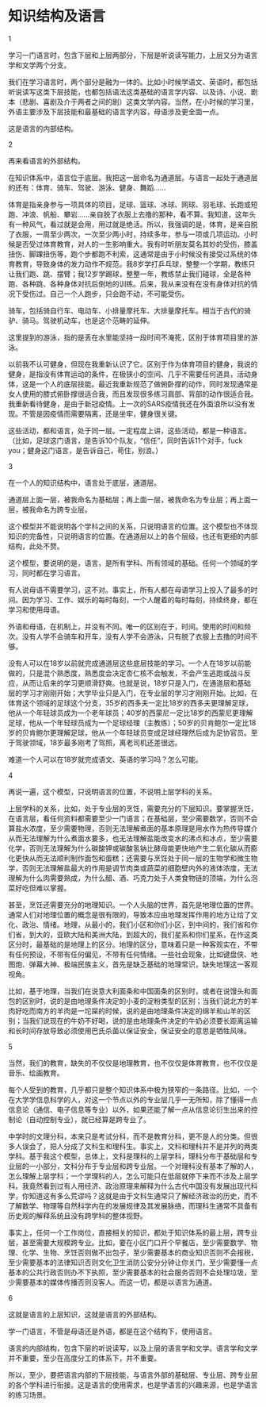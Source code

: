 # 知识结构及语言

1

学习一门语言时，包含下层和上层两部分，下层是听说读写能力，上层又分为语言学和文学两个分支。

我们在学习语言时，两个部分是融为一体的。比如小时候学语文、英语时，都包括听说读写这类下层技能，也都包括语法这类基础的语言学内容、以及诗、小说、剧本（悲剧、喜剧及介于两者之间的剧）这类文学内容。当然，在小时候的学习里，外语主要涉及下层技能和最基础的语言学内容，母语涉及更全面一点。

这是语言的内部结构。

2

再来看语言的外部结构。

在知识体系中，语言位于底层。我把这一层命名为通道层。与语言一起处于通道层的还有：体育、骑车、驾驶、游泳、健身、舞蹈……

体育是指亲身参与一项具体的项目，足球、篮球、冰球、网球、羽毛球、长跑或短跑、冲浪、帆船、攀岩……亲自脱了衣服上去撸的那种，看不算。我知道，这年头有一种风气，看过就是会用，用过就是绝活。所以，我强调的是，体育，是亲自脱了衣服，一周至少两次，一次至少两小时，持续多年，参与一项或几项运动。小时候是否受过体育教育，对人的一生影响重大。我有时听朋友莫名其妙的受伤，膝盖扭伤、脚踝扭伤等，跑个步都跑不利索，这通常是由于小时候没有接受过系统的体育教育，导致身体的发力动作不规范。我8岁学打乒乓球，整整一个学期，教练只让我们跑、跳、摆臂；我12岁学踢球，整整一年，教练禁止我们碰球，全是各种跑、各种跳、各种身体对抗后倒地的训练。后来，我从来没有在没有身体对抗的情况下受伤过。自己一个人跑步，只会跑不动，不可能受伤。

骑车，包括骑自行车、电动车、小排量摩托车、大排量摩托车。相当于古代的骑驴、骑马。驾驶机动车，也是这个范畴的延伸。

这里提到的游泳，指的是丢在水里能坚持一段时间不淹死，区别于体育项目里的游泳。

以前我不认可健身，但现在我重新认识了它。区别于作为体育项目的健身，我说的健身，是指没有体育运动的条件，在极狭小的空间、几乎不需要任何道具，活动身体，这是一个人的底层技能。最近我重新规范了做俯卧撑的动作，同时发现通常是女人使用的膝式俯卧撑很适合我，而且发现很多练习肩部、背部的动作很适合我。我重新看待健身，是由于新冠疫情。上一次的SARS疫情我还在外面浪所以没有发现。不管是因疫情而需要隔离，还是坐牢，健身很关键。

这些活动，都和语言，处于同一层。一定程度上讲，这些活动，都是一种语言。（比如，足球这门语言，是告诉10个队友，“信任”，同时告诉11个对手，fuck you；健身这门语言，是告诉自己，苟住，别浪。）

3

在一个人的知识结构中，语言处于底层，通道层。

通道层上面一层，被我命名为基础层；再上面一层，被我命名为专业层；再上面一层，被我命名为跨专业层。

这个模型并不能说明各个学科之间的关系，只说明语言的位置。这个模型也不体现知识的完备性，只说明语言的位置。在通道层以上的各个层级，也还有更细的内部结构，此处不赘。

这个模型，要说明的是，语言，是所有学科、所有领域的基础。任何一个领域的学习，同时都在学习语言。

有人说母语不需要学习，这不对。事实上，所有人都在母语学习上投入了最多的时间。因为学习、工作、娱乐的每时每刻，一个人醒着的每时每刻，持续终身，都在学习和使用母语。

外语和母语，在机制上，并没有不同。唯一的区别在于，时间。使用的时间和频次。没有人学不会骑车和开车，没有人学不会游泳，只有脱了衣服上去撸的时间不够。

没有人可以在18岁以前就完成通道层这些底层技能的学习。一个人在18岁以前能做的，只是混个熟悉度，熟悉度会决定杏仁核不会触发，不会产生逃跑或战斗反应，从而让后来的学习更顺滑舒爽。也就是说，18岁只是入门，在通道层和基础层的学习才刚刚开始；大学毕业只是入门，在专业层的学习才刚刚开始。比如，在体育这个领域的足球这个分支，35岁的西多夫一定比18岁的西多夫更理解足球，他从一个年轻球员成为一个老年球员；40岁的西蒙尼一定比18岁的西蒙尼更理解足球，他从一个年轻球员成为一个足球经理（主教练）；50岁的贝肯鲍尔一定比18岁的贝肯鲍尔更理解足球，他从一个年轻球员变成足球经理然后成为足协官员。至于驾驶领域，18岁最多刚考了驾照，离老司机还差很远。

难道一个人可以在18岁就完成语文、英语的学习吗？怎么可能。

4

再说一遍，这个模型，只说明语言的位置，不说明上层学科的关系。

上层学科的关系，比如，处于专业层的烹饪，需要充分的下层知识。要掌握烹饪，在语言层，看任何资料都需要至少一门语言；在基础层，至少需要数学，否则不会算盐水浓度，至少需要物理，否则无法理解煮面的基本原理是用水作为热传导媒介从而无法理解为什么煮面水要多，也无法理解盐能改变水的沸点和冰点，至少需要化学，否则无法理解为什么碳酸钾或碳酸氢钠比酵母能更快地产生二氧化碳从而膨化更快从而无法顺利制作面包和蛋糕；还需要与烹饪处于同一层的生物学和微生物学，否则无法理解盐最大的作用是调节肉类或蔬菜的细胞壁内外的液体浓度，无法理解为什么肉需要熟成，为什么醋、酒、巧克力处于人类食物链的顶端，为什么泡菜好吃但难以掌握。

甚至，烹饪还需要充分的地理知识。一个人头脑的世界，首先是地理位置的世界。通常人们对地理位置的概念是很有限的，导致本应由地理发挥作用的地方让给了文化、政治、情绪。地理，从最小的，我们小区和你们小区，到中间的，我们省和你们省，到大的，亚欧大陆和美洲大陆，到超大的，我们星系和你们星系，在作这类区分时，最基础的是地理上的区分。地理的区分，意味着只是一种客观实在，不带有任何预设，不带有任何偏见，不带有任何情绪。一些社会现象，比如键盘侠、地图炮、弹幕大神、极端民族主义，首先是缺乏基础的地理常识，缺失地理这一客观视角。

比如，基于地理，当我们在说意大利面条和中国面条的区别时，或者在说馒头和面包的区别时，说的是由地理条件决定的小麦的淀粉类型的区别；当我们说北方的羊肉好吃而南方的羊肉是一坨屎的时候，说的是由地理条件决定的绵羊和山羊的区别；当我们说现在的牛奶不好喝，说的是由地理条件决定的牛奶必须要长距离运输和长时间存放导致必须使用巴氏杀菌以保证安全，保证安全的意思是牺牲风味。

5

当然，我们的教育，缺失的不仅仅是地理教育，也不仅仅是体育教育，也不仅仅是音乐、绘画教育。

每个人受到的教育，几乎都只是整个知识体系中极为狭窄的一条路径。比如，一个在大学学信息科学的人，对这一个节点以外的专业层几乎一无所知，除了懂得一点信息论（通信、电子信息等专业）以外，如果还能了解一点从信息论衍生出来的控制论（自动控制专业），就已经算是跨专业了。

中学时的文理分科，本来只是考试分科，而不是教育分科，更不是人的分类。但很多人误会了，把人分成了文科生和理科生。事实上，文科和理科并不是并列的两类学科。基于我这个模型，总体上，文科是理科的上层学科，理科分布于基础层和专业层的一小部分，文科分布于专业层和跨专业层。一个对理科没有基本了解的人，怎么理解上层学科；一个学理科的人，怎么可能只在低层就停下来而不涉及上层学科。我竟然看到过有人用经济、政治原理来解释为什么古代中国没有发展出现代科学，你知道这有多么荒谬吗？这就是由于文科生通常只了解经济政治的历史，而不了解数学、物理等自然科学内在的发展规律及其发展脉络，而理科生通常不具备有历史观的解释系统且没有跨学科的整体视野。

事实上，任何一个工作岗位，直接相关的知识，都处于知识体系的最上层，跨专业层，甚至需要大规模跨专业。比如，要在小区门口开个早餐店，至少需要数学、物理、化学、生物、烹饪否则做不出包子，至少需要基本的商业知识否则不会报税，至少需要基本的法律知识否则文化卫生消防公安分分钟让你关门，至少需要懂一点基本的公共行政否则办不下执照，至少需要基本的社会服务否则不会处理垃圾，至少需要基本的媒体传播否则没客人。而这一切，都是以语言为通道。

6

这就是语言的上层知识，这就是语言的外部结构。

学一门语言，不管是母语还是外语，都是在这个结构下，使用语言。

语言的内部结构，包含下层的听说读写，以及上层的语言学和文学。语言学和文学并不重要，至少在高度分工的体系下，并不重要。

所以，至少，要把语言内部的下层技能，与语言外部的基础层、专业层、跨专业层的各个学科进行衔接。这是语言的使用需求，也是学语言的兴趣来源，也是学语言的练习场景。

